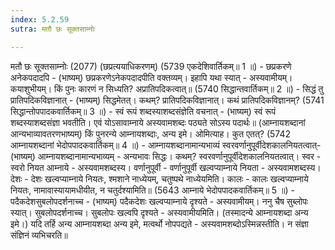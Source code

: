 ```yaml
---
index: 5.2.59
sutra: मतौ छः सूक्तसाम्नोः

---
```

 मतौ छः सूक्तसाम्नोः (2077) (छप्रत्ययाधिकरणम्) (5739 एकदेशिवार्तिकम्॥ 1 ॥) - छप्रकरणे अनेकपदादपि - (भाष्यम्) छप्रकरणेऽनेकपदादपीति वक्तव्यम्। इहापि यथा स्यात् - अस्यवामीयम्। कयाशुभीयम्। किं पुनः कारणं न सिध्यति? अप्रातिपदिकत्वात्॥ (5740 सिद्धान्तवार्तिकम्॥ 2 ॥) - सिद्धं तु प्रातिपदिकविज्ञानात् - (भाष्यम्) सिद्धमेतत्। कथम्? प्रातिपदिकविज्ञानात्। कथं प्रातिपदिकविज्ञानम्? (5741 सिद्धान्तोपपादकवार्तिकम्॥ 3 ॥) - स्वं रूपं शब्दस्याशब्दसंज्ञेति वचनात् - (भाष्यम्) स्वं रूपं शब्दस्याशब्दसंज्ञा भवतीति। एवं योऽसावाम्नाये अस्यवामशब्दः पठ्यते सोऽस्य पदार्थः॥ (आम्नायशब्दानां आन्यभाव्यावतरणभाष्यम्) किं पुनरन्ये आम्नायशब्दाः, अन्य इमे। ओमित्याह। कुत एतत्? (5742 आम्नायशब्दानां भेदोपपादकवार्तिकम्॥ 4 ॥) - आम्नायशब्दानामान्यभाव्यं स्वरवर्णानुपूर्वीदेशकालनियतत्वात्- (भाष्यम्) आम्नायशब्दानामान्यभाव्यम् - अन्यभावः सिद्धः। कथम्? स्वरवर्णानुपूर्वीदेशकालनियतत्वात्। स्वर - स्वरो नियत आम्नाये - अस्यवामशब्दस्य। वर्णानुपूर्वी - वर्णानुपूर्वी खल्वप्याम्नाये नियता - अस्यवामशब्दस्य। देशः - देशः खल्वप्याम्नाये नियतः, श्मशाने नाध्येयम्, चतुष्पथे नाध्येयमिति। कालः - कालः खल्वप्याम्नाये नियतः, नामावास्यायामधीयीत, न चतुर्दश्यामिति॥ (5643 आम्नाये भेदोपपादकवार्तिकम्॥ 5 ॥) - पदैकदेशसुबलोपदर्शनाच्च - (भाष्यम्) पदैकदेशः खल्वप्याम्नाये दृश्यते - अस्यवामीयम्। ननु चैष सुब्लोपः स्यात्। सुबलोपदर्शनाच्च। सुबलोपः खल्वपि दृश्यते - अस्यवामीयमिति। (तस्मादन्ये आम्नायशब्दा अन्य इमे।) यदि तर्हि अन्य आम्नायशब्दा अन्य इमे, मत्वर्थो नोपपद्यते - अस्यवामशब्दोऽस्मिन्नस्तीति। न संज्ञा संज्ञिनं व्यभिचरति॥ 
